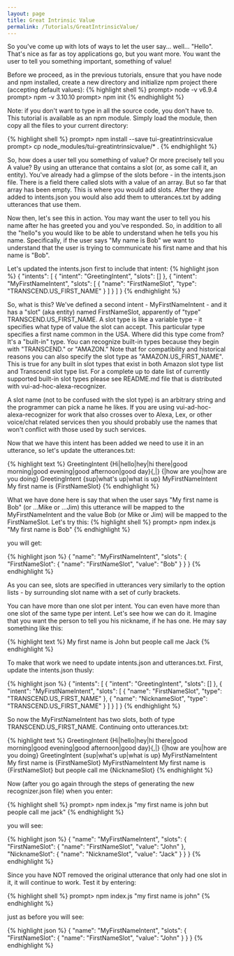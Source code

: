 ```yaml
---
layout: page
title: Great Intrinsic Value 
permalink: /Tutorials/GreatIntrinsicValue/
---
```


So you've come up with lots of ways to let the user say... well... "Hello".  That's nice as far as toy applications go, but you want more.  You want the user
to tell you something important, something of value!

Before we proceed, as in the previous tutorials, ensure that you have node and npm installed, create a new directory and initialize npm project there (accepting default values):
{% highlight shell %}
prompt> node -v
v6.9.4
prompt> npm -v
3.10.10
prompt> npm init
{% endhighlight %}

Note: if you don't want to type in all the source code, you don't have to.  This tutorial is available as an npm module.  Simply load the module, then copy all the files to your current directory:

{% highlight shell %}
prompt> npm install --save tui-greatintrinsicvalue
prompt> cp node_modules/tui-greatintrinsicvalue/* .
{% endhighlight %}

So, how does a user tell you something of value?  Or more precisely tell you A value?  By using an utterance that contains a slot (or, as some call it, an entity).
You've already had a glimpse of the slots before - in the intents.json file.  There is a field there called slots with a value of an array.  But so far that array has
been empty.  This is where you would add slots.  After they are added to intents.json you would also add them to utterances.txt by adding utterances that use them.

Now then, let's see this in action.  You may want the user to tell you his name after he has greeted you and you've responded.  So, in addition to all the "hello"s
you would like to be able to understand when he tells you his name.  Specifically, if the user says "My name is Bob" we want to understand that the user is trying to
communicate his first name and that his name is "Bob".

Let's updated the intents.json first to include that intent:
{% highlight json %}
{
  "intents": [
    {
      "intent": "GreetingIntent",
      "slots": []
    },
    {
      "intent": "MyFirstNameIntent",
      "slots": [
        {
          "name": "FirstNameSlot",
          "type": "TRANSCEND.US_FIRST_NAME"
        }
      ]
    }
  ]
}
{% endhighlight %}

So, what is this?  We've defined a second intent - MyFirstNameIntent - and it has a "slot" (aka entity) named FirstNameSlot, apparently of "type" TRANSCEND.US_FIRST_NAME.
A slot type is like a variable type - it specifies what type of value the slot can accept.  This particular type specifies a first name common in the USA.  Where did this
type come from?  It's a "built-in" type.  You can recognize built-in types because they begin with "TRANSCEND." or "AMAZON."
Note that for compatibility and historical reasons you can also specify the slot type as "AMAZON.US_FIRST_NAME".  This is true for any built in slot types that exist in both Amazon slot type list and Transcend slot type list.
For a complete up to date list of currently supported built-in slot types please see README.md file that is distributed with vui-ad-hoc-alexa-recognizer.

A slot name (not to be confused with the slot type) is an arbitrary string and the programmer can pick a name he likes.  If you are using vui-ad-hoc-alexa-recognizer for work that also
crosses over to Alexa, Lex, or other voice/chat related services then you should probably use the names that won't conflict with those used by such services.

Now that we have this intent has been added we need to use it in an utterance, so let's update the utterances.txt:

{% highlight text %}
GreetingIntent {Hi|hello|hey|hi there|good morning|good evening|good afternoon|good day}{,|} {|how are you|how are you doing}
GreetingIntent {sup|what's up|what is up}
MyFirstNameIntent My first name is {FirstNameSlot}
{% endhighlight %}

What we have done here is say that when the user says "My first name is Bob" (or ...Mike or ...Jim) this utterance will be mapped to the MyFirstNameIntent and the value Bob (or Mike or Jim) will be mapped to the FirstNameSlot.
Let's try this:
{% highlight shell %}
prompt> npm index.js "My first name is Bob"
{% endhighlight %}

you will get:

{% highlight json %}
{
  "name": "MyFirstNameIntent",
  "slots": {
    "FirstNameSlot": {
      "name": "FirstNameSlot",
      "value": "Bob"
    }
  }
}
{% endhighlight %}

As you can see, slots are specified in utterances very similarly to the option lists - by surrounding slot name with a set of curly brackets.

You can have more than one slot per intent.  You can even have more than one slot of the same type per intent.  Let's see how we can do it.
Imagine that you want the person to tell you his nickname, if he has one.  He may say something like this:

{% highlight text %}
My first name is John but people call me Jack
{% endhighlight %}

To make that work we need to update intents.json and utterances.txt.
First, update the intents.json thusly:

{% highlight json %}
{
  "intents": [
    {
      "intent": "GreetingIntent",
      "slots": []
    },
    {
      "intent": "MyFirstNameIntent",
      "slots": [
        {
          "name": "FirstNameSlot",
          "type": "TRANSCEND.US_FIRST_NAME"
        },
        {
          "name": "NicknameSlot",
          "type": "TRANSCEND.US_FIRST_NAME"
        }
      ]
    }
  ]
}
{% endhighlight %}

So now the MyFirstNameIntent has two slots, both of type TRANSCEND.US_FIRST_NAME.  Continuing onto utterances.txt:

{% highlight text %}
GreetingIntent {Hi|hello|hey|hi there|good morning|good evening|good afternoon|good day}{,|} {|how are you|how are you doing}
GreetingIntent {sup|what's up|what is up}
MyFirstNameIntent My first name is {FirstNameSlot}
MyFirstNameIntent My first name is {FirstNameSlot} but people call me {NicknameSlot}
{% endhighlight %}

Now (after you go  again through the steps of generating the new recognizer.json file) when you enter:

{% highlight shell %}
prompt> npm index.js "my first name is john but people call me jack"
{% endhighlight %}

you will see:

{% highlight json %}
{
  "name": "MyFirstNameIntent",
  "slots": {
    "FirstNameSlot": {
      "name": "FirstNameSlot",
      "value": "John"
    },
    "NicknameSlot": {
      "name": "NicknameSlot",
      "value": "Jack"
    }
  }
}
{% endhighlight %}

Since you have NOT removed the original utterance that only had one slot in it, it will continue to work.  Test it
by entering:

{% highlight shell %}
prompt> npm index.js "my first name is john"
{% endhighlight %}

just as before you will see:

{% highlight json %}
{
  "name": "MyFirstNameIntent",
  "slots": {
    "FirstNameSlot": {
      "name": "FirstNameSlot",
      "value": "John"
    }
  }
}
{% endhighlight %}

